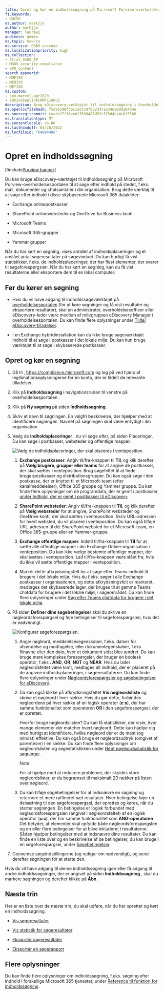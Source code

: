 ```yaml
---
title: Opret og kør en indholdssøgning på Microsoft Purview-overholdelsesportalen
f1.keywords:
- NOCSH
ms.author: markjjo
author: markjjo
manager: laurawi
audience: Admin
ms.topic: how-to
ms.service: O365-seccomp
ms.localizationpriority: high
ms.collection:
- Strat_O365_IP
- M365-security-compliance
- SPO_Content
search.appverid:
- MOE150
- MED150
- MET150
ms.custom:
- seo-marvel-apr2020
- admindeeplinkCOMPLIANCE
description: Brug eDiscovery-værktøjet til indholdssøgning i Overholdelsescenter til at søge efter indhold i forskellige Microsoft 365 tjenester.
ms.openlocfilehash: f5d8a398f36c1ab3c0f83234718346e8dd20434e
ms.sourcegitcommit: caedcf7f16eed23596487d97c375d4bc4c8f3566
ms.translationtype: MT
ms.contentlocale: da-DK
ms.lasthandoff: 04/20/2022
ms.locfileid: "64994496"
---
```

# <a name="create-a-content-search"></a>Opret en indholdssøgning

[!include[Purview banner](../includes/purview-rebrand-banner.md)]

Du kan bruge eDiscovery-værktøjet til indholdssøgning på Microsoft Purview-overholdelsesportalen til at søge efter indhold på stedet, f.eks. mail, dokumenter og chatsamtaler i din organisation. Brug dette værktøj til at søge efter indhold i disse skybaserede Microsoft 365 datakilder:
  
- Exchange onlinepostkasser

- SharePoint onlinewebsteder og OneDrive for Business konti

- Microsoft Teams

- Microsoft 365-grupper

- Yammer grupper

Når du har kørt en søgning, vises antallet af indholdsplaceringer og et anslået antal søgeresultater på søgevinduet. Du kan hurtigt få vist statistikker, f.eks. de indholdsplaceringer, der har flest elementer, der svarer til søgeforespørgslen. Når du har kørt en søgning, kan du få vist resultaterne eller eksportere dem til en lokal computer.

## <a name="before-you-run-a-search"></a>Før du kører en søgning

- Hvis du vil have adgang til indholdssøgeværktøjet på <a href="https://go.microsoft.com/fwlink/p/?linkid=2077149" target="_blank">overholdelsesportalen</a> (for at køre søgninger og få vist resultater og eksportere resultater), skal en administrator, overholdelsesofficer eller eDiscovery-leder være medlem af rollegruppen eDiscovery Manager i overholdelsesportalen. Du kan finde flere oplysninger under [Tildel eDiscovery-tilladelser](assign-ediscovery-permissions.md).

- I en Exchange hybridinstallation kan du ikke bruge søgeværktøjet Indhold til at søge i postkasser i det lokale miljø. Du kan kun bruge værktøjet til at søge i skybaserede postkasser.

## <a name="create-and-run-a-search"></a>Opret og kør en søgning
  
1. Gå til , <https://compliance.microsoft.com> og log på ved hjælp af legitimationsoplysningerne for en konto, der er tildelt de relevante tilladelser.

2. Klik på **Indholdssøgning** i navigationsruden til venstre på overholdelsesportalen.

3. Klik på **Ny søgning** på siden **Indholdssøgning**.

4. Skriv et navn til søgningen. En valgfri beskrivelse, der hjælper med at identificere søgningen. Navnet på søgningen skal være entydigt i din organisation.

5. Vælg de **indholdsplaceringer** , du vil søge efter, på siden Placeringer. Du kan søge i postkasser, websteder og offentlige mapper.

    ![Vælg de indholdsplaceringer, der skal placeres i venteposition.](../media/ContentSearchLocations.png)
  
   1. **Exchange postkasser**: Angiv til/fra-knappen til **Til**, og klik derefter på **Vælg brugere, grupper eller teams** for at angive de postkasser, der skal sættes i venteposition. Brug søgefeltet til at finde brugerpostkasser og distributionsgrupper. Du kan også søge i den postkasse, der er knyttet til et Microsoft-team (efter kanalmeddelelser), Office 365 gruppe og Yammer gruppe. Du kan finde flere oplysninger om de programdata, der er gemt i postkasser, [under Indhold, der er gemt i postkasser til eDiscovery](what-is-stored-in-exo-mailbox.md).

   2. **SharePoint websteder**: Angiv til/fra-knappen til **Til**, og klik derefter på **Vælg websteder** for at angive, SharePoint websteder og OneDrive konti, der skal sættes i venteposition. Skriv URL-adressen for hvert websted, du vil placere i venteposition. Du kan også tilføje URL-adressen til det SharePoint websted for et Microsoft-team, en Office 365-gruppe eller en Yammer-gruppe.
  
   3. **Exchange offentlige mapper**: Indstil til/fra-knappen til **Til** for at sætte alle offentlige mapper i din Exchange Online-organisation i venteposition. Du kan ikke vælge bestemte offentlige mapper, der skal sættes i venteposition. Lad til/fra-knappen være slået fra, hvis du ikke vil sætte offentlige mapper i venteposition.
  
   4. Markér dette afkrydsningsfelt for at søge efter Teams indhold til brugere i det lokale miljø. Hvis du f.eks. søger i alle Exchange postkasser i organisationen, og dette afkrydsningsfelt er markeret, medtages det skybaserede lager, der bruges til at gemme Teams chatdata for brugere i det lokale miljø, i søgeområdet. Du kan finde flere oplysninger under [Søg efter Teams chatdata for brugere i det lokale miljø](search-cloud-based-mailboxes-for-on-premises-users.md).

6. På siden **Definer dine søgebetingelser** skal du skrive en nøgleordsforespørgsel og føje betingelser til søgeforespørgslen, hvis det er nødvendigt.

   ![Konfigurer søgeforespørgslen.](../media/ContentSearchQuery.png)

   1. Angiv nøgleord, meddelelsesegenskaber, f.eks. datoer for afsendelse og modtagelse, eller dokumentegenskaber, f.eks. filnavne eller den dato, hvor et dokument sidst blev ændret. Du kan bruge mere komplekse forespørgsler, der bruger en boolesk operator, f.eks **. AND**, **OR**, **NOT** og **NEAR**. Hvis du lader nøgleordsfeltet være tomt, medtages alt indhold, der er placeret på de angivne indholdsplaceringer, i søgeresultaterne. Du kan finde flere oplysninger under [Nøgleordsforespørgsler og søgebetingelser for eDiscovery](keyword-queries-and-search-conditions.md).

   2. Du kan også klikke på afkrydsningsfeltet **Vis nøgleordsliste** og skrive et nøgleord i hver række. Hvis du gør dette, forbindes nøgleordene på hver række af en logisk operator (**c:s**), der har samme funktionalitet som operatoren **OR** i den søgeforespørgsel, der er oprettet.

      Hvorfor bruge nøgleordslisten? Du kan få statistikker, der viser, hvor mange elementer der matcher hvert nøgleord. Dette kan hjælpe dig med hurtigt at identificere, hvilke nøgleord der er de mest (og mindst) effektive. Du kan også bruge et nøgleordsudtryk (omgivet af parenteser) i en række. Du kan finde flere oplysninger om nøgleordslisten og søgestatistikken under [Hent nøgleordsstatistik for søgninger](view-keyword-statistics-for-content-search.md#get-keyword-statistics-for-searches).

      > [!NOTE]
      > For at hjælpe med at reducere problemer, der skyldes store nøgleordslister, er du begrænset til maksimalt 20 rækker på listen over nøgleord.

   3. Du kan tilføje søgebetingelser for at indsnævre en søgning og returnere et mere raffineret sæt resultater. Hver betingelse føjer en delsætning til den søgeforespørgsel, der oprettes og køres, når du starter søgningen. En betingelse er logisk forbundet med nøgleordsforespørgslen (angivet i nøgleordsfeltet) af en logisk operator (**c:c**), der har samme funktionalitet som **AND-operatoren** . Det betyder, at elementer skal opfylde både nøgleordsforespørgslen og en eller flere betingelser for at blive inkluderet i resultaterne. Sådan hjælper betingelser med at indsnævre dine resultater. Du kan finde en liste over og en beskrivelse af de betingelser, du kan bruge i en søgeforespørgsel, under [Søgebetingelser](keyword-queries-and-search-conditions.md#search-conditions).

7. Gennemse søgeindstillingerne (og rediger om nødvendigt), og send derefter søgningen for at starte den.
  
Hvis du vil have adgang til denne indholdssøgning igen eller få adgang til andre indholdssøgninger, der er angivet på siden **Indholdssøgning** , skal du markere søgningen og derefter klikke på **Åbn**.

## <a name="next-steps"></a>Næste trin

Her er en liste over de næste trin, du skal udføre, når du har oprettet og kørt en indholdssøgning.

- [Vis søgeresultater](preview-ediscovery-search-results.md)

- [Vis statistik for søgeresultater](view-keyword-statistics-for-content-search.md)

- [Eksportér søgeresultater](export-search-results.md)

- [Eksportér en søgerapport](export-a-content-search-report.md)

## <a name="more-information"></a>Flere oplysninger

Du kan finde flere oplysninger om indholdssøgning, f.eks. søgning efter indhold i forskellige Microsoft 365 tjenester, under [Reference til funktion for indholdssøgning](content-search-reference.md).
